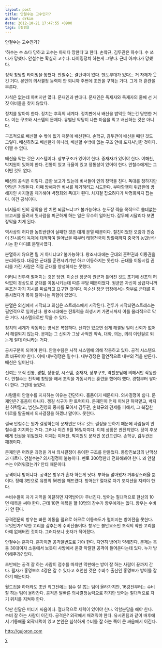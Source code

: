```yaml
---
layout: post
title: 안철수는 고수인가?
author: drkim
date: 2012-10-21 17:47:55 +0900
tags: [컬럼]
---
```

    
안철수는 고수인가? 


 ‘하수는 수 쓰다 망하고 고수는 아끼다 망한다’고 한다. 손학규, 김두관은 하수다. 수 쓰다가 망했다. 안철수는 확실히 고수다. 타이밍정치 하는게 그렇다. 근데 아끼다가 망했다. 


 정작 창당할 타이밍을 놓쳤다. 안철수는 결단력이 없다. 멘토부대가 있다는 거 자체가 웃긴 거다. 본인의 의사결정 능력이 안 되니까 주변에 조언을 구하는 거다. 그게 더 혼란을 부른다. 


 자식은 없는데 아버지만 많다. 문재인과 반대다. 문재인은 독재자와 독재자의 줄에 선 거짓 아비들을 찾지 않았다. 


 정치를 알아야 한다. 정치는 후흑의 세계다. 정치판에서 배신을 밥먹듯 하는건 당연한 거다. 이는 구조와 시스템의 문제다. 유별난 악당이 나쁜 마음을 먹고 배신하는 것은 아니다. 


 구조적으로 배신할 수 밖에 없기 때문에 배신한다. 손학규, 김두관이 배신을 때린 것도 그렇다. 배신하려고 배신한게 아니라, 배신할 수밖에 없는 구조 안에 포지셔닝한 것이다. 어쩔 수 없다. 


 배신을 막는 것은 시스템이다. 상부구조가 있어야 한다. 중재자가 있어야 한다. 이해찬, 박지원이 있어야 한다. 전통이 있고 규율이 있고 정통성이 있어야 한다. 안철수에게는 그 어떤 것도 없다. 


 배신의 공식은 이렇다. 급한 보고가 있는데 비서들이 인의 장막을 친다. 독대를 청하지만 면담은 거절된다. 이때 방해자인 비서를 제거하려고 시도한다. 부마항쟁이 위급한데 방해자인 차지철을 제거해야 박정희와 독대가 된다. 차지철 잡으려다가 박정희까지 잡는다. 이건 공식이다. 


 비서들이 인의 장막을 안 치면 되잖느냐고? 불가능하다. 눈도장 찍을 목적으로 쓸데없는 보고서를 올려서 윗사람을 피곤하게 하는 일은 무수히 일어난다. 잡무에 시달리다 보면 장막을 치게 된다. 


 역사상의 허다한 농민반란이 실패한 것은 대개 분열 때문이다. 절친이었던 오광과 진승이 진시황의 독재에 대적하여 일어났을 때부터 태평천국이 망할때까지 중국의 농민반란사는 한 마디로 분열사였다. 


 분열하지 않으면 될 거 아니냐고? 불가능하다. 왕조시대에는 군대의 훈련권과 이동권을 분리하였다. 대장은 군대를 훈련시키기만 하고 이동하지는 못한다. 군대를 이동시킬 권리를 가진 사람은 직접 군대를 양성하지는 못했다. 


 이러니 전투력 떨어지는 것은 당연. 이순신 장군이 원균과 틀어진 것도 초기에 선조의 허락없이 경상도로 군대를 이동시키는데 따른 부담 때문이었다. 원균은 자신이 상급자니까 무조건 자기 지시를 따르라고 요구한 것이다. 이순신 장군 입장에서는 함부로 군대를 이동시켰다가 목이 달아나는 위험이 있었다. 





  분열은 의심에서 시작되고 의심은 스트레스에서 시작된다. 전투가 시작되면스트레스는 필연적으로 일어난다. 왕조시대에는 전투력을 희생시켜 가면서까지 이를 물리적으로 막은 거다. 시스템으로만 막을 수 있다.



 정치의 세계가 작동하는 방식은 복잡하다. 신뢰만 있으면 쉽게 해결될 일이 신뢰가 없어서 해결되지 않는다. 문제는 그 신뢰가 그냥 사적인 약속, 대화, 의논, 의리 이런걸로 되는게 절대 아니라는 거다. 


 공사구분이 되어야 한다. 안철수팀은 사적 시스템에 의해 작동하고 있다. 공적 시스템으로 바꾸어야 한다. 이때 내부경쟁은 필수다. 내부경쟁은 필연적으로 내부의 적을 만든다. 배신은 일어난다. 


 신뢰는 오직 전통, 경험, 정통성, 시스템, 중재자, 상부구조, 역할분담에 의해서만 작동한다. 안철수는 진작에 창당을 해서 조직을 가동시키는 훈련을 했어야 했다. 경험부터 쌓아야 한다. 그런데 늦었다. 


 사람들이 안철수를 지지하는 이유는 간단하다. 홀몸이기 때문이다. 의사결정이 쉽다. 문재인은? 홀몸이 아니다. 챙길 식구가 한 트럭이다. 문재인이 언제 이해찬 허락맡고, 박지원 허락맡고, 범친노진영의 중지를 모아서 김두관, 손학규의 견제를 피해서, 그 복잡한 미로를 탈출해서 의사결정을 하겠냐 말이다. 못한다. 


 결국 안철수는 뭔가 결정하는데 문재인은 아무 것도 결정을 못하기 때문에 사람들이 안철수를 지지하는 거다. 그러나 이건 9월 16일까지다. 이제 상황은 반전되었다. 당이 후보에게 전권을 위임했다. 이제는 이해찬, 박지원도 문재인 못건드린다. 손학규, 김두관은 깨갱이다. 


 문재인은 어려운 과정을 거쳐 의사결정이 용이한 구조를 만들었다. 통합진보당의 난맥상과 다르다. 안철수는? 의사결정이 불능이다. 멘토 300명한테 전화해봐야 한다. 왜 안철수는 어려워졌는가? 안티 때문이다. 


 공격이냐 방어냐다. 공격은 항우가 혼자 하는게 낫다. 부하들 많아봤자 거추장스러울 뿐이다. 정예 3만으로 유방의 56만을 깨뜨렸다. 방어는? 절대로 자기 포지션을 지켜야 한다. 


 수비수들이 자기 지역을 이탈하면 지역방어가 무너진다. 방어는 절대적으로 한신의 10면 매복을 써야 한다. 근데 10면 매복을 할 10명의 장수가 항우에게는 없다. 항우는 수비가 안 된다. 


 공격전문의 항우는 빠른 이동을 필요로 하므로 이동속도가 떨어지는 방어전을 못한다. 무엇인가? 약한 고리를 감추는게 수비전술이다. 항우는 불안요소인 조직의 약한 고리를 아예 없애버린 것이다. 그러다보니 숫자가 적어졌다. 


 안철수는 혼자다. 혼자이면 공격일변도로 가야 한다. 자연히 방어가 약해진다. 문제는 목동 30대여자 소동에서 보듯이 사방에서 온갖 악랄한 공격이 들어온다는데 있다. 누가 방어해주랴? 없다. 


 초반에는 공격 잘 하는 사람이 점수를 따지만 막판에는 방어 잘 하는 사람이 끝까지 간다. 필자가 홍명보호 4강은 갈 수 있다고 호언한 것은 수비수 출신인 홍명보가 방어를 잘 하기 때문이다. 


 월드컵을 하더라도 초반 리그전에는 점수 잘 뽑는 팀이 올라가지만, 16강전부터는 수비 잘 하는 팀이 올라간다. 공격은 발빠른 의사결정능력으로 하지만 방어는 절대적으로 자기 위치를 지켜야 한다. 


 막판 한달은 버티기 싸움이다. 절대적으로 세력이 있어야 한다. 역할분담을 해야 한다. 수비 잘 하는 사람이 이긴다. 공격은? 외곽에서 때려줘야 한다. 유시민팀과 같이 배후에서 기동해줄 외곽세력이 있고 본인은 침착하게 수비를 잘 하는 쪽이 큰 싸움에서 이긴다. 





  












  http://gujoron.com


  ∑
